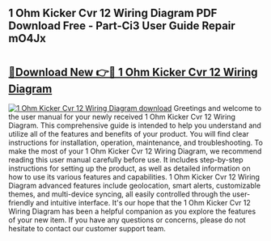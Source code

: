 ## 1 Ohm Kicker Cvr 12 Wiring Diagram PDF Download Free - Part-Ci3 User Guide Repair mO4Jx

# <h2><a href="http://dfovk33.blite.top/?on=1+Ohm+Kicker+Cvr+12+Wiring+Diagram">🔗Download New 👉🔴 1 Ohm Kicker Cvr 12 Wiring Diagram</a></h2>

[![1 Ohm Kicker Cvr 12 Wiring Diagram download](https://i.imgur.com/lujVjoI.png)](http://dfovk33.blite.top/?on=1+Ohm+Kicker+Cvr+12+Wiring+Diagram)
Greetings and welcome to the user manual for your newly received 1 Ohm Kicker Cvr 12 Wiring Diagram. This comprehensive guide is intended to help you understand and utilize all of the features and benefits of your product. You will find clear instructions for installation, operation, maintenance, and troubleshooting. To make the most of your 1 Ohm Kicker Cvr 12 Wiring Diagram, we recommend reading this user manual carefully before use. It includes step-by-step instructions for setting up the product, as well as detailed information on how to use its various features and capabilities. 1 Ohm Kicker Cvr 12 Wiring Diagram advanced features include geolocation, smart alerts, customizable themes, and multi-device syncing, all easily controlled through the user-friendly and intuitive interface. It's our hope that the 1 Ohm Kicker Cvr 12 Wiring Diagram has been a helpful companion as you explore the features of your new item. If you have any questions or concerns, please do not hesitate to contact our customer support team.
